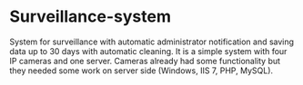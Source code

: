 # Surveillance-system

System for surveillance with automatic administrator notification and saving data up to 30 days with automatic cleaning. It is a simple system with four IP cameras and one server. Cameras already had some functionality but they needed some work on server side (Windows, IIS 7, PHP, MySQL).
